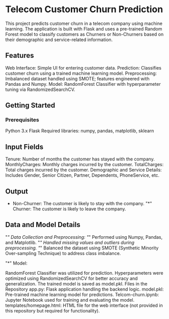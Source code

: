 # Telecom Customer Churn Prediction
This project predicts customer churn in a telecom company using machine learning. The application is built with Flask and uses a pre-trained Random Forest model to classify customers as Churners or Non-Churners based on their demographic and service-related information.

## Features
Web Interface: Simple UI for entering customer data.
Prediction: Classifies customer churn using a trained machine learning model.
Preprocessing: Imbalanced dataset handled using SMOTE; features engineered with Pandas and Numpy.
Model: RandomForest Classifier with hyperparameter tuning via RandomizedSearchCV.

## Getting Started
### Prerequisites
Python 3.x
Flask
Required libraries: numpy, pandas, matplotlib, sklearn

## Input Fields
Tenure: Number of months the customer has stayed with the company.
MonthlyCharges: Monthly charges incurred by the customer.
TotalCharges: Total charges incurred by the customer.
Demographic and Service Details: Includes Gender, Senior Citizen, Partner, Dependents, PhoneService, etc.

## Output
* Non-Churner: The customer is likely to stay with the company.
"*" Churner: The customer is likely to leave the company.

## Data and Model Details
"*" Data Collection and Preprocessing:
  "*" Performed using Numpy, Pandas, and Matplotlib.
  "*" Handled missing values and outliers during preprocessing.
  "*" Balanced the dataset using SMOTE (Synthetic Minority Over-sampling Technique) to address class imbalance.

"*" Model:

RandomForest Classifier was utilized for prediction.
Hyperparameters were optimized using RandomizedSearchCV for better accuracy and generalization.
The trained model is saved as model.pkl.
Files in the Repository
app.py: Flask application handling the backend logic.
model.pkl: Pre-trained machine learning model for predictions.
Telcom-churn.ipynb: Jupyter Notebook used for training and evaluating the model.
templates/homepage.html: HTML file for the web interface (not provided in this repository but required for functionality).

